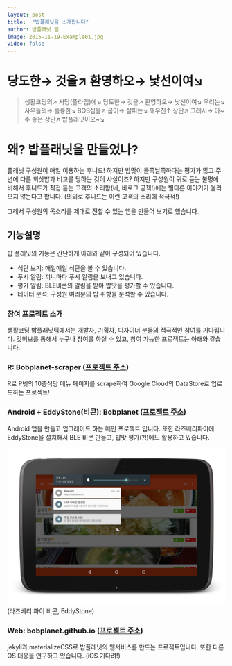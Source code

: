 ```yaml
---
layout: post
title:  "밥플래닛을 소개합니다"
author: 밥플래닛 팀
image: 2015-11-19-Example01.jpg
video: false
---
```


# 당도한→ 것을↗ 환영하오→ 낯선이여↘

> 생활코딩의↗ 서당(플라랩)에↘ 당도한→ 것을↗ 환영하오→ 낯선이여↘ 우리는↘ 사우들의→ 훌륭한↘ BOB심을↗ 굽어→ 살피는↘ 깨우친↑ 상단↗ 그래서→ 아~주 좋은 상단↗ 밥플래닛이오~↘ 

# 왜? 밥플래닛을 만들었나?

플래닛 구성원이 매일 이용하는 후니드! 하지만 밥맛이 들쭉날쭉하다는 평가가 많고 주변에 다른 회삿밥과 비교를 당하는 것이 사실이죠? 하지만 구성원이 귀로 듣는 불평에 비해서 후니드가 직접 듣는 고객의 소리함(네, 바로그 공책!)에는 별다른 이야기가 올라오지 않는다고 합니다. (~~의외로 후니드는 이런 고객의 소리에 적극적!~~)

그래서 구성원의 목소리를 제대로 전할 수 있는 앱을 만들어 보기로 했습니다. 

## 기능설명 

밥 플래닛의 기능은 간단하게 아래와 같이 구성되어 있습니다. 

* 식단 보기: 매일매일 식단을 볼 수 있습니다. 
* 푸시 알림: 끼니마다 푸시 알림을 보내고 있습니다.
* 평가 알림: BLE비콘의 알림을 받아 밥맛을 평가할 수 있습니다. 
* 데이터 분석: 구성원 여러분의 밥 취향을 분석할 수 있습니다. 

### 참여 프로젝트 소개
생활코딩 밥플래닛팀에서는 개발자, 기획자, 디자이너 분들의 적극적인 참여를 기다립니다. 깃허브를 통해서 누구나 참여를 하실 수 있고, 참여 가능한 프로젝트는 아래와 같습니다. 

### R: Bobplanet-scraper ([프로젝트 주소](https://github.com/bobplanet/Bobplanet-scraper))

R로 P넷의 10층식당 메뉴 페이지를 scrape하여 Google Cloud의 DataStore로 업로드하는 프로젝트!

### Android + EddyStone(비콘): Bobplanet ([프로젝트 주소](https://github.com/bobplanet/Bobplanet))

Android 앱을 만들고 업그레이드 하는 메인 프로젝트 입니다. 
또한 라즈베리파이에 EddyStone을 설치해서 BLE 비콘 만들고, 밥맛 평가(?!)에도 활용하고 있습니다. 

![2015-11-19-nexus10.png](/content/images/2015-11-19-nexus10.png)
(라즈베리 파이 비콘, EddyStone)

### Web: bobplanet.github.io ([프로젝트 주소](https://github.com/bobplanet/bobplanet.github.io))

jekyll과 materializeCSS로 밥플래닛의 웹서비스를 만드는 프로젝트입니다.
또한 다른 OS 대응을 연구하고 있습니다. (iOS 기다려!)
